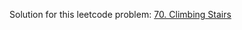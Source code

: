 Solution for this leetcode problem: [70. Climbing Stairs](https://leetcode.com/problems/climbing-stairs/)
